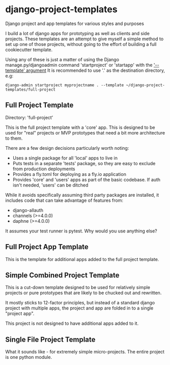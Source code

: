 # django-project-templates
Django project and app templates for various styles and purposes

I build a lot of django apps for prototyping as well as clients and side projects.
These templates are an attempt to give myself a simple method to set up one of those projects, without going to the effort of building a full cookiecutter template.

Using any of these is just a matter of using the Django manage.py/djangoadmin command 'startproject' or 'startapp' with the ['--template' argument](https://docs.djangoproject.com/en/stable/ref/django-admin/#cmdoption-startapp-template)
It is recommended to use '.' as the destination directory, e.g:

```
django-admin startproject myprojectname . --template ~/django-project-templates/full-project
```

## Full Project Template

Directory: 'full-project'

This is the full project template with a 'core' app. This is designed to be used for "real" projects or MVP prototypes that need a bit more architecture to them.

There are a few design decisions particularly worth noting:

* Uses a single package for all 'local' apps to live in
* Puts tests in a separate 'tests' package, so they are easy to exclude from production deployments
* Provides a fly.toml for deploying as a fly.io application
* Provides 'core' and 'users' apps as part of the basic codebase. If auth isn't needed, 'users' can be ditched

While it avoids specifically assuming third party packages are installed, it includes code that can take advantage of
 features from:
- django-allauth
- channels (>=4.0.0)
- daphne (>=4.0.0)

It assumes your test runner is pytest. Why would you use anything else?


## Full Project App Template

This is the template for additional apps added to the full project template.

## Simple Combined Project Template

This is a cut-down template designed to be used for relatively simple projects or pure prototypes that are likely to be chucked out and rewritten.

It mostly sticks to 12-factor principles, but instead of a standard django project with multiple apps, the project and app are folded in to a single "project app".

This project is not designed to have additional apps added to it.

## Single File Project Template

What it sounds like - for extremely simple micro-projects. The entire project is one python module.
